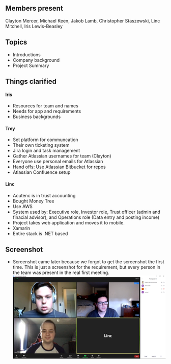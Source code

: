 ## Members present
Clayton Mercer, Michael Keen, Jakob Lamb, Christopher Staszewski, Linc Mitchell, Iris Lewis-Beasley

## Topics
- Introductions
- Company background
- Project Summary

## Things clarified
#### Iris
- Resources for team and names
- Needs for app and requirements
- Business backgrounds
#### Trey
- Set platform for communcation
- Their own ticketing system
- Jira login and task management
- Gather Atlassian usernames for team (Clayton)
- Everyone use personal emails for Atlassian
- Hand offs: Use Atlassian Bitbucket for repos
- Atlassian Confluence setup
#### Linc
- Acutenc is in trust accounting
- Bought Money Tree
- Use AWS
- System used by: Executive role, Investor role, Trust officer (admin and finacial advisor), and Operations role (Data entry and posting income)
- Project takes web application and moves it to mobile. 
- Xamarin
- Entire stack is .NET based

## Screenshot
- Screenshot came later because we forgot to get the screenshot the first time. This is just a screenshot for the requirement, but every person in the team was present in the real first meeting. 
![image](FirstClientMeeting.PNG)